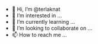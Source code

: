 - 👋 Hi, I’m @terlaknat
- 👀 I’m interested in ...
- 🌱 I’m currently learning ...
- 💞️ I’m looking to collaborate on ...
- 📫 How to reach me ...

<!---
terlaknat/terlaknat is a ✨ special ✨ repository because its `README.md` (this file) appears on your GitHub profile.
You can click the Preview link to take a look at your changes.
--->
